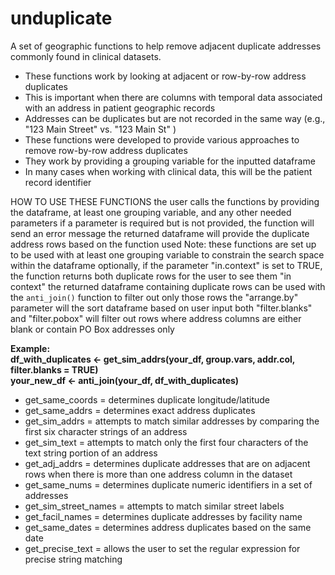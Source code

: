 # unduplicate
A set of geographic functions to help remove adjacent duplicate addresses commonly found in clinical datasets.

- These functions work by looking at adjacent or row-by-row address duplicates 
- This is important when there are columns with temporal data associated with an address in patient geographic records
- Addresses can be duplicates but are not recorded in the same way (e.g., "123 Main Street" vs. "123 Main St" ) 
- These functions were developed to provide various approaches to remove row-by-row address duplicates
- They work by providing a grouping variable for the inputted dataframe
- In many cases when working with clinical data, this will be the patient record identifier

HOW TO USE THESE FUNCTIONS
the user calls the functions by providing the dataframe, at least one grouping variable, and any other needed parameters
if a parameter is required but is not provided, the function will send an error message
the returned dataframe will provide the duplicate address rows based on the function used
Note: these functions are set up to be used with at least one grouping variable to constrain the search space within the dataframe
optionally, if the parameter "in.context" is set to TRUE, the function returns both duplicate rows for the user to see them "in context"
the returned dataframe containing duplicate rows can be used with the `anti_join()` function to filter out only those rows
the "arrange.by" parameter will the sort dataframe based on user input
both "filter.blanks" and "filter.pobox" will filter out rows where address columns are either blank or contain PO Box addresses only

**Example:**  
**df_with_duplicates <- get_sim_addrs(your_df, group.vars, addr.col, filter.blanks = TRUE)**  
**your_new_df <- anti_join(your_df, df_with_duplicates)**

- get_same_coords = determines duplicate longitude/latitude
- get_same_addrs = determines exact address duplicates
- get_sim_addrs = attempts to match similar addresses by comparing the first six character strings of an address
- get_sim_text = attempts to match only the first four characters of the text string portion of an address
- get_adj_addrs = determines duplicate addresses that are on adjacent rows when there is more than one address column in the dataset
- get_same_nums = determines duplicate numeric identifiers in a set of addresses
- get_sim_street_names = attempts to match similar street labels
- get_facil_names = determines duplicate addresses by facility name
- get_same_dates = determines address duplicates based on the same date
- get_precise_text = allows the user to set the regular expression for precise string matching
